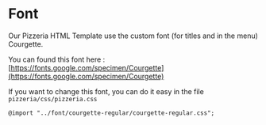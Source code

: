 # Font

Our Pizzeria HTML Template use the custom font \(for titles and in the menu\) Courgette.

You can found this font here : [https://fonts.google.com/specimen/Courgette](https://fonts.google.com/specimen/Courgette)



If you want to change this font, you can do it easy in the file `pizzeria/css/pizzeria.css`

```text
@import "../font/courgette-regular/courgette-regular.css";
```

 

